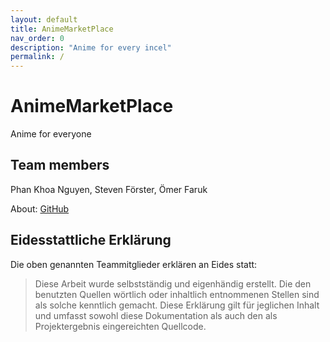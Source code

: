 ```yaml
---
layout: default
title: AnimeMarketPlace
nav_order: 0
description: "Anime for every incel"
permalink: /
---
```


# AnimeMarketPlace

Anime for everyone

## Team members

Phan Khoa Nguyen, Steven Förster, Ömer Faruk

About: [GitHub](https://github.com/link-to-your-repo)

## Eidesstattliche Erklärung

Die oben genannten Teammitglieder erklären an Eides statt:

> Diese Arbeit wurde selbstständig und eigenhändig erstellt. Die den benutzten Quellen wörtlich oder inhaltlich entnommenen Stellen sind als solche kenntlich gemacht. Diese Erklärung gilt für jeglichen Inhalt und umfasst sowohl diese Dokumentation als auch den als Projektergebnis eingereichten Quellcode.
